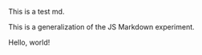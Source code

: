 This is a test md.

This is a generalization of the <span class="experiment_link" data-src_folder="js_markdown">JS Markdown</span> experiment.

Hello, world!

